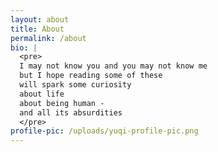```yaml
---
layout: about
title: About
permalink: /about
bio: |
  <pre>
  I may not know you and you may not know me
  but I hope reading some of these 
  will spark some curiosity 
  about life
  about being human - 
  and all its absurdities 
  </pre>
profile-pic: /uploads/yuqi-profile-pic.png
---
```

